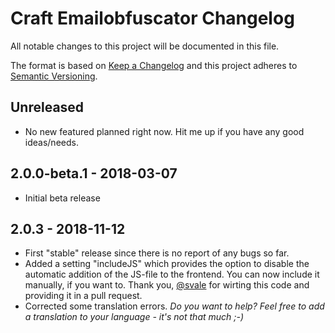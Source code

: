 # Craft Emailobfuscator Changelog

All notable changes to this project will be documented in this file.

The format is based on [Keep a Changelog](http://keepachangelog.com/) and this project adheres to [Semantic Versioning](http://semver.org/).

## Unreleased
- No new featured planned right now. Hit me up if you have any good ideas/needs.

## 2.0.0-beta.1 - 2018-03-07
- Initial beta release

## 2.0.3 - 2018-11-12
- First "stable" release since there is no report of any bugs so far.
- Added a setting "includeJS" which provides the option to disable the automatic addition of the JS-file to the frontend. You can now include it manually, if you want to. Thank you, [@svale](https://github.com/svale) for wirting this code and providing it in a pull request.
- Corrected some translation errors. _Do you want to help? Feel free to add a translation to your language - it's not that much ;-)_
